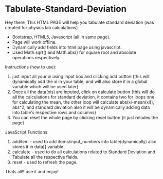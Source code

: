 # Tabulate-Standard-Deviation
Hey there,
This HTML PAGE will help you tabulate standard deviation (was created for physics lab calculations)
* Bootstrap, HTML5, Javascript (all in same page).
* Page will work offline.
* Dynamically add fields into html page using javascript.
* Used Math.sqrt() and Math.abs() for square root and absolute operations respectively.


Instructions (how to use):
1. just input all your xi using input box and clicking add button 
    {this will dynamically add the xi in your table, and will also store it in a global variable which will be used later}
2. Once all the data(xis) are inputed, click on calculate button
    {this will do all the calculations for standard deviation, it contains two for loops one for calculating the mean, the other loop will
    calculate abs(xi-mean(xi)), abs^2, and standard deviation also it will be dynamically adding data into table's respective rows and columns}
3. You can reset the whole page by clicking reset button
    {it just relodes the page}
    
JavaScript Functions:
1. additem - used to add items/input_numbers into table(dynamically) also stores it in data[] variable
2. calculate - used to do all calculations related to Standard Deviation and Tabulate all the respective fields.
3. reset - used to refresh the page.

Thats all!!
use it and enjoy!
